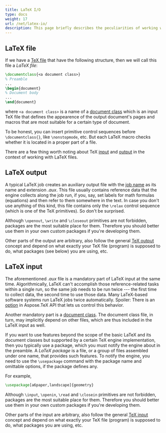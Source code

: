 ```yaml
---
title: LaTeX I/O
type: docs
weight: 17
url: /net/latex-io/
description: This page briefly describes the peculiarities of working with LaTeX as an output or input format and the  *.aux* file as a mandatory part of LaTeX.
---
```


## **LaTeX file**
If we have a [TeX file](/tex/net/tex-io/#tex-file) that have the following structure, then we will call this file a *LaTeX file*:

```tex
\documentclass{<a document class>}
% Preamble
...
\begin{document}
% Document body
...
\end{document}
```
where `<a document class>` is a name of a [document class](https://en.wikibooks.org/wiki/LaTeX/Document_Structure#Document_classes) which is an input TeX file that defines the appearence of the output document's pages and macros that are most suitable for a certain type of document.

To be honest, you can insert primitive control sequences before `\documentclass{}`, like `\nonstopmode`, etc. But each LaTeX macro checks whether it is located in a proper part of a file.

There are a few thing worth noting about TeX [input](/tex/net/tex-io/#tex-input) and [output](/tex/net/tex-io/#tex-output) in the context of working with LaTeX files.

## **LaTeX output**
A typical LaTeX job creates an auxiliary output file with the [job name](/tex/net/tex-io/#tex-output) as its name and extension *.aux*. This file usually contains reference data that the engine collects along the job run, if you, say, set labels for math formulas (equations) and then refer to them somewhere in the text. In case you don't use anything of this kind, this file contains only the `\relax` control sequence (which is one of the TeX primitives). So don't be surprised.

Although `\openout`, `\write` and `\closeout` primitives are not forbidden, packages are the most suitable place for them. Therefore you should better use them in your own custom packages if you're developing them.

Other parts of the output are arbitrary, also follow the general [TeX output](/tex/net/tex-io/#tex-output) concept and depend on what exactly your TeX file (program) is supposed to do, what packages (see below) you are using, etc.

## **LaTeX input**
The aforementioned *.aux* file is a mandatory part of LaTeX input at the same time. Algorithmically, LaTeX can't accomplish those reference-related tasks within a single run, so the same job needs to be run twice --- the first time to collect data, the second time to use those data. Many LaTeX-based software systems run LaTeX jobs twice automatically. Spoiler: There is an [option](/tex/net/other-options/#how-to-repeat-the-job) in Aspose.TeX API that lets us control this behavior.

Another mandatory part is a [document class](/tex/net/latex-io/#latex-file). The document class file, in turn, may implicitly depend on other files, which are thus included in the LaTeX input as well.

If you want to use features beyond the scope of the basic LaTeX and its document classes but supported by a certain TeX engine implementation, then you typically use a package, which you must notify the engine about in the preamble. A *LaTeX package* is a file, or a group of files assembled under one name, that provides such features. To notify the engine, you need to use the `\usepackage` command with the package name and omittable options, if the package defines any.

For example,
```tex
\usepackage[a6paper,landscape]{geometry}
```
Although `\input`, `\openin`, `\read` and `\closein` primitives are not forbidden, packages are the most suitable place for them. Therefore you should better use them in your own custom packages if you're developing them.

Other parts of the input are arbitrary, also follow the general [TeX input](/tex/net/tex-io/#tex-input) concept and depend on what exactly your TeX file (program) is supposed to do, what packages you are using, etc.